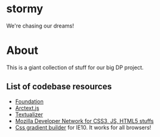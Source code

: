 stormy
======
We're chasing our dreams!

About
=====
This is a giant collection of stuff for our big DP project. 

List of codebase resources
-----
* [Foundation](http://foundation.zurb.com)
* [Arctext.js](http://tympanus.net/codrops/2012/01/24/arctext-js-curving-text-with-css3-and-jquery/)
* [Textualizer](http://kiro.me/projects/textualizer.html)
* [Mozilla Developer Network for CSS3, JS, HTML5 stuffs](https://developer.mozilla.org/‎)
* [Css gradient builder](http://ie.microsoft.com/testdrive/graphics/cssgradientbackgroundmaker/) for IE10. It works for all browsers!